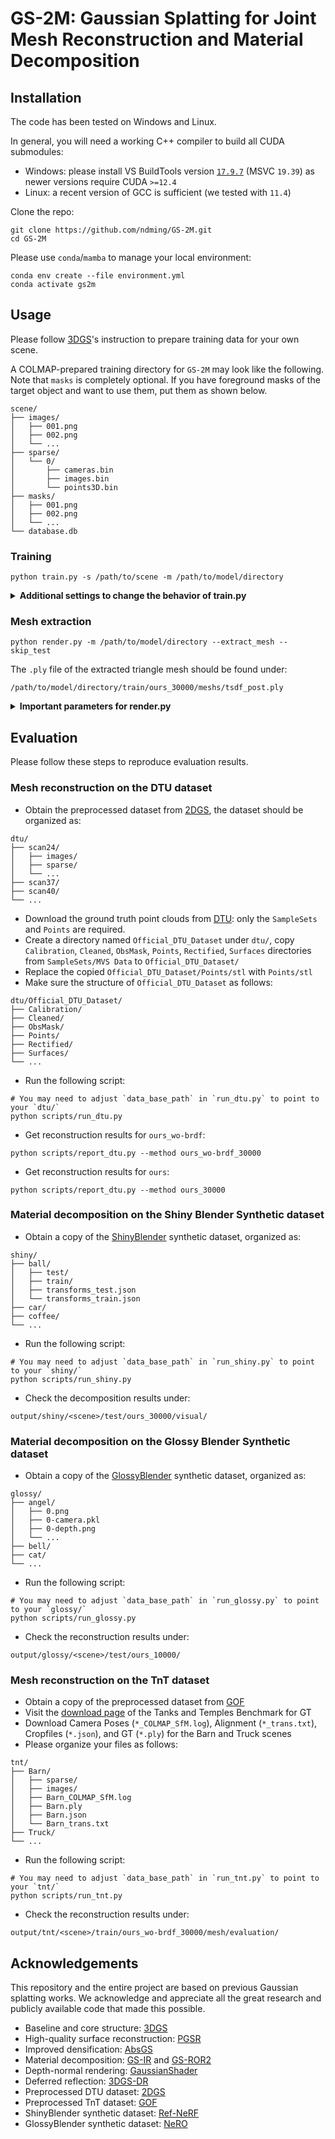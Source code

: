 # GS-2M: Gaussian Splatting for Joint Mesh Reconstruction and Material Decomposition

## Installation
The code has been tested on Windows and Linux.

In general, you will need a working C++ compiler to build all CUDA submodules:
- Windows: please install VS BuildTools version [`17.9.7`](https://learn.microsoft.com/en-us/visualstudio/releases/2022/release-history)
(MSVC `19.39`) as newer versions require CUDA `>=12.4`
- Linux: a recent version of GCC is sufficient (we tested with `11.4`)

Clone the repo:
```shell
git clone https://github.com/ndming/GS-2M.git
cd GS-2M
```

Please use `conda`/`mamba` to manage your local environment:
```shell
conda env create --file environment.yml
conda activate gs2m
```

## Usage
Please follow [3DGS](https://github.com/graphdeco-inria/gaussian-splatting)'s instruction to prepare training data for your own scene.

A COLMAP-prepared training directory for `GS-2M` may look like the following. Note that `masks` is completely optional.
If you have foreground masks of the target object and want to use them, put them as shown below. 
```
scene/
├── images/
│   ├── 001.png
│   ├── 002.png
│   └── ...
├── sparse/
│   └── 0/
│       ├── cameras.bin
│       ├── images.bin
│       └── points3D.bin
├── masks/
│   ├── 001.png
│   ├── 002.png
│   └── ...
└── database.db
```

### Training
```shell
python train.py -s /path/to/scene -m /path/to/model/directory
```

<details>
<summary><span style="font-weight: bold;">Additional settings to change the behavior of train.py</span></summary>

- `--material`: enable material decomposition as part of training, default to `False`.
- `--reflection_threshold`: control how sensitive multi-view photometric variations to the detection of smooth surfaces.
We suggest setting to `1.0` or greater for diffuse surfaces, and less than `1.0` for reflective surfaces.
- `--lambda_smooth`: if there are not enough reflection clues, increase this parameter to propagate correctly identified roughness.
- `--lambda_normal`: if the reconstructed mesh is not water-tight, increase this parameter to fill the gaps.
- `-r`: downscale input images, recommended for high resolution training data (more than 1k6 pixels width/height).
For example, `-r 2` will train with images at half the resolution of the original.
- `--masks`: the name of the directory containing masks of foreground object. For the directory structure shown above,
the option shall be specified as `--masks masks`. Note that, by default, the code will pick up the alpha channel of the
GT images for foreground masks if they are RGBA. However, training will prioritize `--masks` over alpha channel if
they both co-exist.
- `--mask_gt`: even with `--masks` or the alpha channel from input images, training would still perform with unmasked RGB
as GT. To mask them out and fit Gaussians to the foreground object only, add this option. This is especially useful for
reconstructing objects from scenes with overwhelming background.

</details>

### Mesh extraction
```shell
python render.py -m /path/to/model/directory --extract_mesh --skip_test
```

The `.ply` file of the extracted triangle mesh should be found under:
```
/path/to/model/directory/train/ours_30000/meshs/tsdf_post.ply
```

<details>
<summary><span style="font-weight: bold;">Important parameters for render.py</span></summary>

- `--max_depth`: the maximum distance beyond which points will be discared during depth fusion. This can be estimated
from the scene's half extent value reported during training/rendering.
- `--voxel_size`: how dense the sampling grid should be for TSDF fusion.
- `--sdf_trunc`: smaller values yield sharper surfaces but increase sensitivity to depth noise, while larger values
improve robustness to noise but blur fine details.
- `--num_clusters`: how many clusters to keep for mesh post-processing, default to 1 (extract a single object).

</details>

## Evaluation
Please follow these steps to reproduce evaluation results.

### Mesh reconstruction on the DTU dataset
- Obtain the preprocessed dataset from [2DGS](https://surfsplatting.github.io/), the dataset should be organized as:
```
dtu/
├── scan24/
│   ├── images/
│   ├── sparse/
│   └── ...
├── scan37/
├── scan40/
└── ...
```
- Download the ground truth point clouds from [DTU](https://roboimagedata.compute.dtu.dk/?page_id=36): only the
`SampleSets` and `Points` are required.
- Create a directory named `Official_DTU_Dataset` under `dtu/`, copy `Calibration`, `Cleaned`, `ObsMask`, `Points`,
`Rectified`, `Surfaces` directories from `SampleSets/MVS Data` to `Official_DTU_Dataset/`
- Replace the copied `Official_DTU_Dataset/Points/stl` with `Points/stl`
- Make sure the structure of `Official_DTU_Dataset` as follows:
```
dtu/Official_DTU_Dataset/
├── Calibration/
├── Cleaned/
├── ObsMask/
├── Points/
├── Rectified/
├── Surfaces/
└── ...
```
- Run the following script:
```shell
# You may need to adjust `data_base_path` in `run_dtu.py` to point to your `dtu/`
python scripts/run_dtu.py
```
- Get reconstruction results for `ours_wo-brdf`:
```shell
python scripts/report_dtu.py --method ours_wo-brdf_30000
```
- Get reconstruction results for `ours`:
```shell
python scripts/report_dtu.py --method ours_30000
```

### Material decomposition on the Shiny Blender Synthetic dataset
- Obtain a copy of the [ShinyBlender](https://dorverbin.github.io/refnerf/) synthetic dataset, organized as:
```
shiny/
├── ball/
│   ├── test/
│   ├── train/
│   ├── transforms_test.json
│   └── transforms_train.json
├── car/
├── coffee/
└── ...
```
- Run the following script:
```shell
# You may need to adjust `data_base_path` in `run_shiny.py` to point to your `shiny/`
python scripts/run_shiny.py
```
- Check the decomposition results under:
```
output/shiny/<scene>/test/ours_30000/visual/
```

### Material decomposition on the Glossy Blender Synthetic dataset
- Obtain a copy of the [GlossyBlender](https://liuyuan-pal.github.io/NeRO/) synthetic dataset, organized as:
```
glossy/
├── angel/
│   ├── 0.png
│   ├── 0-camera.pkl
│   ├── 0-depth.png
│   └── ...
├── bell/
├── cat/
└── ...
```
- Run the following script:
```shell
# You may need to adjust `data_base_path` in `run_glossy.py` to point to your `glossy/`
python scripts/run_glossy.py
```
- Check the reconstruction results under:
```
output/glossy/<scene>/test/ours_10000/
```

### Mesh reconstruction on the TnT dataset
- Obtain a copy of the preprocessed dataset from [GOF](https://huggingface.co/datasets/ZehaoYu/gaussian-opacity-fields/tree/main)
- Visit the [download page](https://www.tanksandtemples.org/download/) of the Tanks and Temples Benchmark for GT
- Download Camera Poses (`*_COLMAP_SfM.log`), Alignment (`*_trans.txt`), Cropfiles (`*.json`), and GT (`*.ply`) for
the Barn and Truck scenes
- Please organize your files as follows:
```
tnt/
├── Barn/
│   ├── sparse/
│   ├── images/
│   ├── Barn_COLMAP_SfM.log
│   ├── Barn.ply
│   ├── Barn.json
│   └── Barn_trans.txt
├── Truck/
└── ...
```
- Run the following script:
```shell
# You may need to adjust `data_base_path` in `run_tnt.py` to point to your `tnt/`
python scripts/run_tnt.py
```
- Check the reconstruction results under:
```
output/tnt/<scene>/train/ours_wo-brdf_30000/mesh/evaluation/
```

## Acknowledgements
This repository and the entire project are based on previous Gaussian splatting works. We acknowledge and appreciate
all the great research and publicly available code that made this possible.
- Baseline and core structure: [3DGS](https://repo-sam.inria.fr/fungraph/3d-gaussian-splatting/)
- High-quality surface reconstruction: [PGSR](https://zju3dv.github.io/pgsr/)
- Improved densification: [AbsGS](https://ty424.github.io/AbsGS.github.io/)
- Material decomposition: [GS-IR](https://lzhnb.github.io/project-pages/gs-ir.html) and [GS-ROR2](https://arxiv.org/abs/2406.18544)
- Depth-normal rendering: [GaussianShader](https://asparagus15.github.io/GaussianShader.github.io/)
- Deferred reflection: [3DGS-DR](https://gapszju.github.io/3DGS-DR/)
- Preprocessed DTU dataset: [2DGS](https://surfsplatting.github.io/)
- Preprocessed TnT dataset: [GOF](https://niujinshuchong.github.io/gaussian-opacity-fields/)
- ShinyBlender synthetic dataset: [Ref-NeRF](https://dorverbin.github.io/refnerf/)
- GlossyBlender synthetic dataset: [NeRO](https://liuyuan-pal.github.io/NeRO/)
